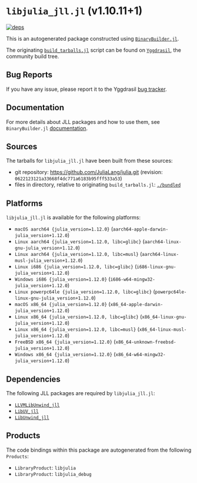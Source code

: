 # `libjulia_jll.jl` (v1.10.11+1)

[![deps](https://juliahub.com/docs/libjulia_jll/deps.svg)](https://juliahub.com/ui/Packages/General/libjulia_jll/)

This is an autogenerated package constructed using [`BinaryBuilder.jl`](https://github.com/JuliaPackaging/BinaryBuilder.jl).

The originating [`build_tarballs.jl`](https://github.com/JuliaPackaging/Yggdrasil/blob/c58320b1be6ddce89c16f5c461b2c69d6ab8d1eb/L/libjulia/build_tarballs.jl) script can be found on [`Yggdrasil`](https://github.com/JuliaPackaging/Yggdrasil/), the community build tree.

## Bug Reports

If you have any issue, please report it to the Yggdrasil [bug tracker](https://github.com/JuliaPackaging/Yggdrasil/issues).

## Documentation

For more details about JLL packages and how to use them, see `BinaryBuilder.jl` [documentation](https://docs.binarybuilder.org/stable/jll/).

## Sources

The tarballs for `libjulia_jll.jl` have been built from these sources:

* git repository: https://github.com/JuliaLang/julia.git (revision: `0622123121a33668f4dc771a6183b95fff533a53`)
* files in directory, relative to originating `build_tarballs.jl`: [`./bundled`](https://github.com/JuliaPackaging/Yggdrasil/tree/c58320b1be6ddce89c16f5c461b2c69d6ab8d1eb/L/libjulia/bundled)

## Platforms

`libjulia_jll.jl` is available for the following platforms:

* `macOS aarch64 {julia_version=1.12.0}` (`aarch64-apple-darwin-julia_version+1.12.0`)
* `Linux aarch64 {julia_version=1.12.0, libc=glibc}` (`aarch64-linux-gnu-julia_version+1.12.0`)
* `Linux aarch64 {julia_version=1.12.0, libc=musl}` (`aarch64-linux-musl-julia_version+1.12.0`)
* `Linux i686 {julia_version=1.12.0, libc=glibc}` (`i686-linux-gnu-julia_version+1.12.0`)
* `Windows i686 {julia_version=1.12.0}` (`i686-w64-mingw32-julia_version+1.12.0`)
* `Linux powerpc64le {julia_version=1.12.0, libc=glibc}` (`powerpc64le-linux-gnu-julia_version+1.12.0`)
* `macOS x86_64 {julia_version=1.12.0}` (`x86_64-apple-darwin-julia_version+1.12.0`)
* `Linux x86_64 {julia_version=1.12.0, libc=glibc}` (`x86_64-linux-gnu-julia_version+1.12.0`)
* `Linux x86_64 {julia_version=1.12.0, libc=musl}` (`x86_64-linux-musl-julia_version+1.12.0`)
* `FreeBSD x86_64 {julia_version=1.12.0}` (`x86_64-unknown-freebsd-julia_version+1.12.0`)
* `Windows x86_64 {julia_version=1.12.0}` (`x86_64-w64-mingw32-julia_version+1.12.0`)

## Dependencies

The following JLL packages are required by `libjulia_jll.jl`:

* [`LLVMLibUnwind_jll`](https://github.com/JuliaBinaryWrappers/LLVMLibUnwind_jll.jl)
* [`LibUV_jll`](https://github.com/JuliaBinaryWrappers/LibUV_jll.jl)
* [`LibUnwind_jll`](https://github.com/JuliaBinaryWrappers/LibUnwind_jll.jl)

## Products

The code bindings within this package are autogenerated from the following `Products`:

* `LibraryProduct`: `libjulia`
* `LibraryProduct`: `libjulia_debug`
